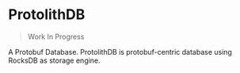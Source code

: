 # ProtolithDB

> Work In Progress

A Protobuf Database.
ProtolithDB is protobuf-centric database using RocksDB as storage engine.